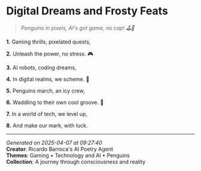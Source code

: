 # Digital Dreams and Frosty Feats

> *Penguins in pixels, AI's got game, no cap! 🕹️🐧*

**1.** Gaming thrills, pixelated quests,


**2.** Unleash the power, no stress. 🎮


**3.** AI robots, coding dreams,


**4.** In digital realms, we scheme. 🤖


**5.** Penguins march, an icy crew,


**6.** Waddling to their own cool groove. 🐧


**7.** In a world of tech, we level up,


**8.** And make our mark, with luck.



---

*Generated on 2025-04-07 at 09:27:40*  
**Creator**: Ricardo Barroca's AI Poetry Agent  
**Themes**: Gaming • Technology and AI • Penguins  
**Collection**: A journey through consciousness and reality